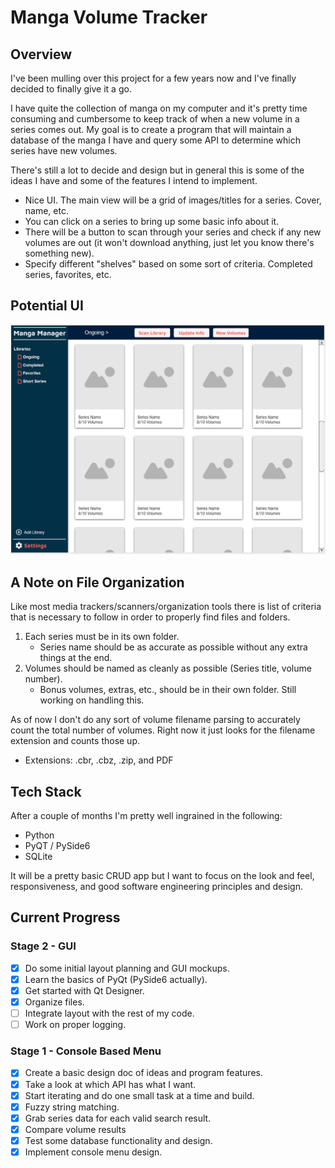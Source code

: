 # Manga Volume Tracker

## Overview

I've been mulling over this project for a few years now and I've finally decided to finally give it a go.

I have quite the collection of manga on my computer and it's pretty time consuming and cumbersome to keep track of when a new volume in a series comes out. My goal is to create a program that will maintain a database of the manga I have and query some API to determine which series have new volumes.

There's still a lot to decide and design but in general this is some of the ideas I have and some of the features I intend to implement.

- Nice UI. The main view will be a grid of images/titles for a series. Cover, name, etc.
- You can click on a series to bring up some basic info about it.
- There will be a button to scan through your series and check if any new volumes are out (it won't download anything, just let you know there's something new).
- Specify different "shelves" based on some sort of criteria. Completed series, favorites, etc.

## Potential UI

![UI mockup](resources/mockup1.PNG)

## A Note on File Organization

Like most media trackers/scanners/organization tools there is list of criteria that is necessary to follow in order to properly find files and folders.

1. Each series must be in its own folder.
    * Series name should be as accurate as possible without any extra things at the end.
2. Volumes should be named as cleanly as possible (Series title, volume number).
    * Bonus volumes, extras, etc., should be in their own folder. Still working on handling this.

As of now I don't do any sort of volume filename parsing to accurately count the total number of volumes. Right now it just looks for the filename extension and counts those up.

- Extensions: .cbr, .cbz, .zip, and PDF

## Tech Stack

After a couple of months I'm pretty well ingrained in the following:

- Python
- PyQT / PySide6
- SQLite

It will be a pretty basic CRUD app but I want to focus on the look and feel, responsiveness, and good software engineering principles and design.

## Current Progress

### Stage 2 - GUI

- [x] Do some initial layout planning and GUI mockups.
- [x] Learn the basics of PyQt (PySide6 actually).
- [x] Get started with Qt Designer.
- [x] Organize files.
- [ ] Integrate layout with the rest of my code.
- [ ] Work on proper logging.

### Stage 1 - Console Based Menu

- [x] Create a basic design doc of ideas and program features.
- [x] Take a look at which API has what I want.
- [x] Start iterating and do one small task at a time and build.
- [x] Fuzzy string matching.
- [x] Grab series data for each valid search result.
- [x] Compare volume results
- [x] Test some database functionality and design.
- [x] Implement console menu design.
